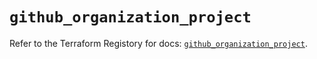 # `github_organization_project`

Refer to the Terraform Registory for docs: [`github_organization_project`](https://registry.terraform.io/providers/integrations/github/5.43.0/docs/resources/organization_project).
